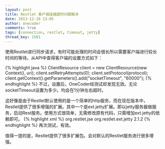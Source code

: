 ```yaml
---
layout: post
title: Restlet 客户端连接超时问题解决
date: 2013-12-16 13:05
author: onecoder
comments: true
tags: [connection, restlet, timeout, jetty]
thread_key: 1581
---
```

<p>
	使用Restlet进行同步请求，有时可能处理的时间会很长所以需要客户端进行较长时间的等待。从API中查得客户端的设置方式如下：</p>
{% highlight java %}
ClientResource client = new ClientResource(new Context(), uri);
client.setRetryAttempts(0);
client.setProtocol(protocol);
client.getContext().getParameters().add("socketTimeout", "60000");
{% endhighlight %}
不过，设置后，OneCoder经测试却发现无效。无论socketTimeout设置为多少。均会在1分钟左右超时。

这好像是由于Restlet默认使用的是一个简单的http服务，而在现在版本中，Restlet提供了很多增强的扩展。其中一个是ext.jetty扩展。即以jetty服务器做服务，启动Rest服务。使用方式很简单，无需修改原有代码，只需增加ext.jetty的依赖即可。
{% highlight xml %}
 <dependency>
  <groupId>org.restlet.jse</groupId>
  <artifactId>org.restlet.ext.jetty</artifactId>
  <version>2.1.2</version>
</dependency>
{% endhighlight %}
再次测试，有效。
	
值得一提的是，Restlet提供了很多扩展包。会对默认的Restlet服务进行很多增强。

